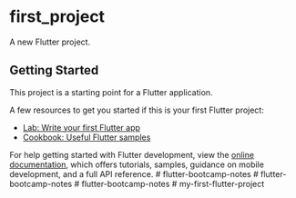 # first_project

A new Flutter project.

## Getting Started

This project is a starting point for a Flutter application.

A few resources to get you started if this is your first Flutter project:

- [Lab: Write your first Flutter app](https://docs.flutter.dev/get-started/codelab)
- [Cookbook: Useful Flutter samples](https://docs.flutter.dev/cookbook)

For help getting started with Flutter development, view the
[online documentation](https://docs.flutter.dev/), which offers tutorials,
samples, guidance on mobile development, and a full API reference.
#   f l u t t e r - b o o t c a m p - n o t e s  
 #   f l u t t e r - b o o t c a m p - n o t e s  
 #   f l u t t e r - b o o t c a m p - n o t e s  
 #   m y - f i r s t - f l u t t e r - p r o j e c t  
 
